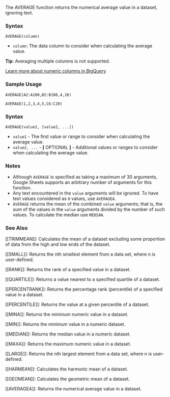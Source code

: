 The AVERAGE function returns the numerical average value in a dataset, ignoring text.

### Syntax

`AVERAGE(column)`

* `column`: The data column to consider when calculating the average value.

**Tip:** Averaging multiple columns is not supported.

[Learn more about numeric columns in BigQuery](https://cloud.google.com/bigquery/docs/reference/standard-sql/data-types#numeric_types)

### Sample Usage

`AVERAGE(A2:A100,B2:B100,4,26)`

`AVERAGE(1,2,3,4,5,C6:C20)`

### Syntax

`AVERAGE(value1, [value2, ...])`

* `value1` - The first value or range to consider when calculating the average value.
* `value2, ...` - **[** OPTIONAL **]** - Additional values or ranges to consider when calculating the average value.

### Notes

* Although `AVERAGE` is specified as taking a maximum of 30 arguments, Google Sheets supports an arbitrary number of arguments for this function.
* Any text encountered in the `value` arguments will be ignored. To have text values considered as `0` values, use `AVERAGEA`.
* `AVERAGE` returns the mean of the combined `value` arguments; that is, the sum of the values in the `value` arguments divided by the number of such values. To calculate the median use `MEDIAN`.

### See Also

[[TRIMMEAN]]: Calculates the mean of a dataset excluding some proportion of data from the high and low ends of the dataset.

[[SMALL]]: Returns the nth smallest element from a data set, where n is user-defined.

[[RANK]]: Returns the rank of a specified value in a dataset.

[[QUARTILE]]: Returns a value nearest to a specified quartile of a dataset.

[[PERCENTRANK]]: Returns the percentage rank (percentile) of a specified value in a dataset.

[[PERCENTILE]]: Returns the value at a given percentile of a dataset.

[[MINA]]: Returns the minimum numeric value in a dataset.

[[MIN]]: Returns the minimum value in a numeric dataset.

[[MEDIAN]]: Returns the median value in a numeric dataset.

[[MAXA]]: Returns the maximum numeric value in a dataset.

[[LARGE]]: Returns the nth largest element from a data set, where n is user-defined.

[[HARMEAN]]: Calculates the harmonic mean of a dataset.

[[GEOMEAN]]: Calculates the geometric mean of a dataset.

[[AVERAGEA]]: Returns the numerical average value in a dataset.